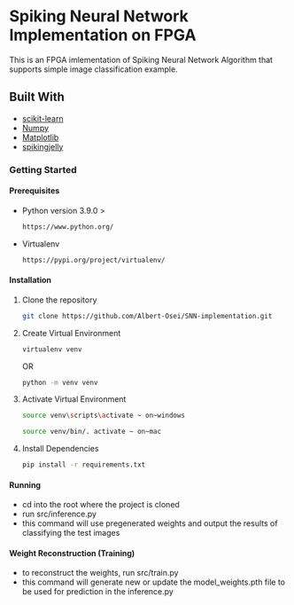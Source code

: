 # Spiking Neural Network Implementation on FPGA

This is an FPGA imlementation of Spiking Neural Network Algorithm that supports simple image classification example.

## Built With

- [scikit-learn](https://scikit-learn.org/stable/install.html)
- [Numpy](https://numpy.org/install/)
- [Matplotlib](https://matplotlib.org/stable/index.html)
- [spikingjelly](https://pypi.org/project/spikingjelly/)

### Getting Started

#### Prerequisites

- Python version 3.9.0 >

  ```sh
  https://www.python.org/
  ```

- Virtualenv

  ```sh
  https://pypi.org/project/virtualenv/
  ```

#### Installation

1. Clone the repository

   ```sh
   git clone https://github.com/Albert-Osei/SNN-implementation.git
   ```

2. Create Virtual Environment

   ```sh
   virtualenv venv
   ```

   OR


   ```sh
   python -m venv venv
   ```

3. Activate Virtual Environment

   ```sh
   source venv\scripts\activate ~ on~windows
   ```

   ```sh
   source venv/bin/. activate ~ on~mac
   ```

4. Install Dependencies

   ```sh
   pip install -r requirements.txt
   ```

#### Running

* cd into the root where the project is cloned
* run src/inference.py
* this command will use pregenerated weights and output the results of classifying the test images

#### Weight Reconstruction (Training)

* to reconstruct the weights, run src/train.py
* this command will generate new or update the model_weights.pth file to be used for prediction in the inference.py